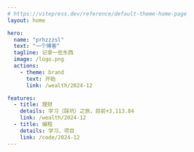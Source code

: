 ```yaml
---
# https://vitepress.dev/reference/default-theme-home-page
layout: home

hero:
  name: "prhzzzsl"
  text: "一个博客"
  tagline: 记录一些东西
  image: /logo.png
  actions:
    - theme: brand
      text: 开始
      link: /wealth/2024-12

features:
  - title: 理财
    details: 学习（踩坑）之旅，目前+3,113.84
    link: /wealth/2024-12
  - title: 编程
    details: 学习、项目
    link: /code/2024-12
---
```


